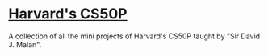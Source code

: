 # [**Harvard's CS50P**](https://cs50.harvard.edu/python/2022/)
A collection of all the mini projects of Harvard's CS50P taught by "Sir David J. Malan".

